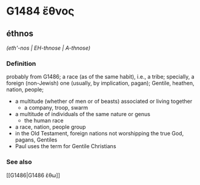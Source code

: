 # G1484 ἔθνος

## éthnos

_(eth'-nos | EH-thnose | A-thnose)_

### Definition

probably from G1486; a race (as of the same habit), i.e., a tribe; specially, a foreign (non-Jewish) one (usually, by implication, pagan); Gentile, heathen, nation, people; 

- a multitude (whether of men or of beasts) associated or living together
  - a company, troop, swarm
- a multitude of individuals of the same nature or genus
  - the human race
- a race, nation, people group
- in the Old Testament, foreign nations not worshipping the true God, pagans, Gentiles
- Paul uses the term for Gentile Christians

### See also

[[G1486|G1486 ἔθω]]
